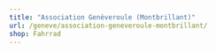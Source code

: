 ```yaml
---
title: "Association Genèveroule (Montbrillant)"
url: /geneve/association-geneveroule-montbrillant/
shop: Fahrrad
---
```

